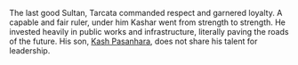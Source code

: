 The last good Sultan, Tarcata commanded respect and garnered loyalty. A capable and fair ruler, under him Kashar went from strength to strength. He invested heavily in public works and infrastructure, literally paving the roads of the future. His son, [Kash Pasanhara](Kash%20Pasanhara.md), does not share his talent for leadership.